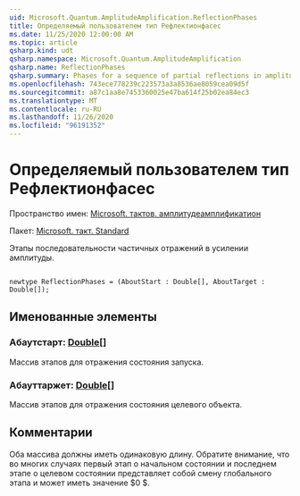 ```yaml
---
uid: Microsoft.Quantum.AmplitudeAmplification.ReflectionPhases
title: Определяемый пользователем тип Рефлектионфасес
ms.date: 11/25/2020 12:00:00 AM
ms.topic: article
qsharp.kind: udt
qsharp.namespace: Microsoft.Quantum.AmplitudeAmplification
qsharp.name: ReflectionPhases
qsharp.summary: Phases for a sequence of partial reflections in amplitude amplification.
ms.openlocfilehash: 743ece778239c223573a3a8536ae8059cea09d5f
ms.sourcegitcommit: a87c1aa8e7453360025e47ba614f25b02ea84ec3
ms.translationtype: MT
ms.contentlocale: ru-RU
ms.lasthandoff: 11/26/2020
ms.locfileid: "96191352"
---
```

# <a name="reflectionphases-user-defined-type"></a>Определяемый пользователем тип Рефлектионфасес

Пространство имен: [Microsoft. тактов. амплитудеамплификатион](xref:Microsoft.Quantum.AmplitudeAmplification)

Пакет: [Microsoft. такт. Standard](https://nuget.org/packages/Microsoft.Quantum.Standard)


Этапы последовательности частичных отражений в усилении амплитуды.

```qsharp

newtype ReflectionPhases = (AboutStart : Double[], AboutTarget : Double[]);
```



## <a name="named-items"></a>Именованные элементы

### <a name="aboutstart--double"></a>Абаутстарт: [Double](xref:microsoft.quantum.lang-ref.double)[]

Массив этапов для отражения состояния запуска.
### <a name="abouttarget--double"></a>Абауттаржет: [Double](xref:microsoft.quantum.lang-ref.double)[]

Массив этапов для отражения состояния целевого объекта.

## <a name="remarks"></a>Комментарии

Оба массива должны иметь одинаковую длину. Обратите внимание, что во многих случаях первый этап о начальном состоянии и последнем этапе о целевом состоянии представляет собой смену глобального этапа и может иметь значение $0 $.